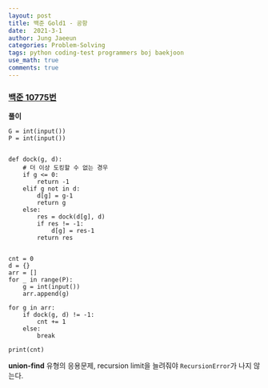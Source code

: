 ```yaml
---
layout: post
title: 백준 Gold1 - 공항
date:  2021-3-1
author: Jung Jaeeun
categories: Problem-Solving
tags: python coding-test programmers boj baekjoon
use_math: true
comments: true
---
```


### [백준 10775번](https://www.acmicpc.net/problem/10775)

**풀이**

```python3
G = int(input())
P = int(input())


def dock(g, d):
    # 더 이상 도킹할 수 없는 경우
    if g <= 0:
        return -1
    elif g not in d:
        d[g] = g-1
        return g
    else:
        res = dock(d[g], d)
        if res != -1:
            d[g] = res-1
        return res


cnt = 0
d = {}
arr = []
for _ in range(P):
    g = int(input())
    arr.append(g)

for g in arr:
    if dock(g, d) != -1:
        cnt += 1
    else:
        break

print(cnt)
```

**union-find** 유형의 응용문제, recursion limit을 늘려줘야 ```RecursionError```가 나지 않는다.